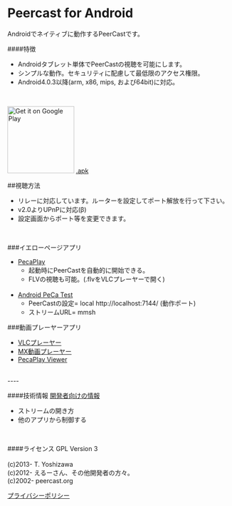 # Peercast for Android

Androidでネイティブに動作するPeerCastです。

####特徴
 - Androidタブレット単体でPeerCastの視聴を可能にします。
 - シンプルな動作。セキュリティに配慮して最低限のアクセス権限。
 - Android4.0.3以降(arm, x86, mips, および64bit)に対応。
<br>
  
<a href="https://play.google.com/store/apps/details?id=org.peercast.core&utm_source=global_co&utm_medium=prtnr&utm_content=Mar2515&utm_campaign=PartBadge&pcampaignid=MKT-AC-global-none-all-co-pr-py-PartBadges-Oct1515-1"><img alt="Get it on Google Play" src="https://play.google.com/intl/en_us/badges/images/apps/ja-play-badge-border.png" width=150 /></a>
  [.apk](https://github.com/t-yoshi/peca-android/releases)

##視聴方法
 * リレーに対応しています。ルーターを設定してポート解放を行って下さい。
 * v2.0よりUPnPに対応(β)
 * 設定画面からポート等を変更できます。
<br> 

###イエローページアプリ 
  * [PecaPlay](https://play.google.com/store/apps/details?id=org.peercast.pecaplay) 
    * 起動時にPeerCastを自動的に開始できる。
    * FLVの視聴も可能。(.flvをVLCプレーヤーで開く)<br><br>
  * [Android PeCa Test](http://fukure.sakura.ne.jp/wordpress/archives/category/peercast)
    * PeerCastの設定= local http://localhost:7144/ (動作ポート)
    * ストリームURL= mmsh

###動画プレーヤーアプリ
   * [VLCプレーヤー](https://play.google.com/store/apps/developer?id=Videolabs)
   * [MX動画プレーヤー](https://play.google.com/store/apps/developer?id=J2%20Interactive) 
   * [PecaPlay Viewer](https://play.google.com/store/apps/details?id=org.peercast.pecaviewer)
<br>
----

####技術情報 
  [開発者向けの情報](https://github.com/t-yoshi/peca-android/wiki/Develop) 
   * ストリームの開き方 
   * 他のアプリから制御する 
<br>
 
####ライセンス
   GPL Version 3<br><br>
   (c)2013- T. Yoshizawa<br>
   (c)2012- えるーさん、その他開発者の方々。<br>
   (c)2002- peercast.org

   [プライバシーポリシー](https://github.com/t-yoshi/peca-android/wiki/Policy)
